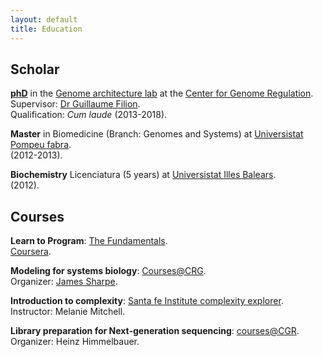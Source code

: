```yaml
---
layout: default
title: Education
---
```


## Scholar

[**phD**](https://www.dropbox.com/s/65g5s6578arv4ko/Thesis_MCB.pdf?dl=1) in the [Genome architecture
lab](http://www.genomearchitecture.com/") at the [Center for Genome
Regulation]("http://www.crg.eu/en").  
Supervisor: [Dr Guillaume Filion](http://blog.thegrandlocus.com/about).  
Qualification: _Cum laude_ (2013-2018).  

**Master** in Biomedicine (Branch: Genomes and Systems) at [Universistat
Pompeu fabra](https://www.upf.edu/home).  
(2012-2013).  

**Biochemistry** Licenciatura (5 years) at [Universistat Illes
Balears](http://www.uib.eu/).  
(2012).  

## Courses

**Learn to Program**: [The
Fundamentals](https://www.coursera.org/learn/learn-to-program).  
[Coursera](https://www.coursera.org/learn/learn-to-program).  

**Modeling for systems biology**: [Courses@CRG](http://www.crg.eu/en/event/coursescrg-practical-summer-course-modeling-systems-biology-0).  
Organizer: [James Sharpe](https://www.embl.es/research/unit/sharpe/members/index.php?s_personId=CP-60027035).  

**Introduction to complexity**: [Santa fe Institute complexity
explorer](https://www.complexityexplorer.org/courses/89-introduction-to-complexity).  
Instructor: Melanie Mitchell.  

**Library preparation for Next-generation sequencing**:
[courses@CGR](http://www.crg.eu/en/events/NG_library2014).  
Organizer: Heinz Himmelbauer.  
